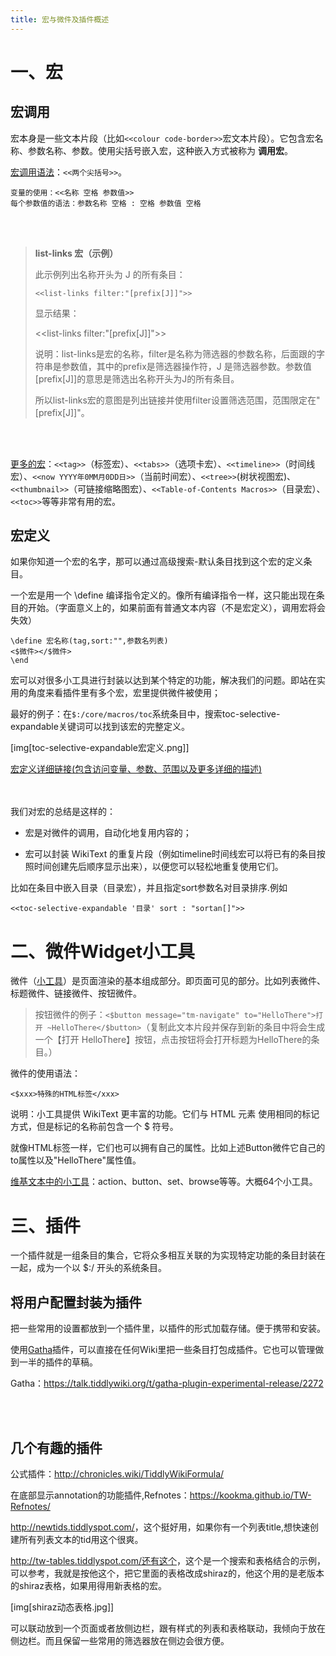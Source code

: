 ```yaml
---
title: 宏与微件及插件概述
---
```




# 一、宏

## 宏调用


宏本身是一些文本片段（比如`<<colour code-border>>`宏文本片段）。它包含宏名称、参数名称、参数。使用尖括号嵌入宏，这种嵌入方式被称为 **调用宏**。

[宏调用语法](https://bramchen.github.io/tw5-docs/zh-Hans/#Macro%20Call%20Syntax)：`<<两个尖括号>>`。

```
变量的使用：<<名称 空格 参数值>>
每个参数值的语法：参数名称 空格 : 空格 参数值 空格

```



<br><br>

> **list-links 宏（示例）**
> 
> 此示例列出名称开头为 J 的所有条目：
> 
> ```
> <<list-links filter:"[prefix[J]]">>
> ```
> 
> 显示结果：
> 
> <<list-links filter:"[prefix[J]]">>
> 
> 说明：list-links是宏的名称，filter是名称为筛选器的参数名称，后面跟的字符串是参数值，其中的prefix是筛选器操作符，J 是筛选器参数。参数值[prefix[J]]的意思是筛选出名称开头为J的所有条目。
> 
> 所以list-links宏的意图是列出链接并使用filter设置筛选范围，范围限定在"[prefix[J]]"。

<br><br>

[更多的宏](https://bramchen.github.io/tw5-docs/zh-Hans/#Core%20Macros)：`<<tag>>`（标签宏）、`<<tabs>>`（选项卡宏）、`<<timeline>>`（时间线宏）、`<<now YYYY年0MM月0DD日>>`（当前时间宏）、`<<tree>>`(树状视图宏)、`<<thumbnail>>`（可链接缩略图宏）、`<<Table-of-Contents Macros>>`（目录宏）、`<<toc>>`等等非常有用的宏。

## 宏定义

如果你知道一个宏的名字，那可以通过高级搜索-默认条目找到这个宏的定义条目。

一个宏是用一个 \define 编译指令定义的。像所有编译指令一样，这只能出现在条目的开始。（字面意义上的，如果前面有普通文本内容（不是宏定义），调用宏将会失效）

```
\define 宏名称(tag,sort:"",参数名列表)
<$微件></$微件>
\end
```


宏可以对很多小工具进行封装以达到某个特定的功能，解决我们的问题。即站在实用的角度来看插件里有多个宏，宏里提供微件被使用；

最好的例子：在`$:/core/macros/toc`系统条目中，搜索toc-selective-expandable关键词可以找到该宏的完整定义。


[img[toc-selective-expandable宏定义.png]]


[宏定义详细链接(包含访问变量、参数、范围以及更多详细的描述)](https://bramchen.github.io/tw5-docs/zh-Hans/#Macro%20Definitions%20in%20WikiText)


<br><br>
我们对宏的总结是这样的：

* 宏是对微件的调用，自动化地复用内容的；

* 宏可以封装 WikiText 的重复片段（例如timeline时间线宏可以将已有的条目按照时间创建先后顺序显示出来），以便您可以轻松地重复使用它们。

比如在条目中嵌入目录（目录宏），并且指定sort参数名对目录排序.例如

```
<<toc-selective-expandable '目录' sort : "sortan[]">>
```

# 二、微件Widget小工具

微件（[小工具](https://bramchen.github.io/tw5-docs/zh-Hans/#Widgets)）是页面渲染的基本组成部分。即页面可见的部分。比如列表微件、标题微件、链接微件、按钮微件。

> 按钮微件的例子：`<$button message="tm-navigate" to="HelloThere">打开 ~HelloThere</$button>`（复制此文本片段并保存到新的条目中将会生成一个【打开 HelloThere】按钮，点击按钮将会打开标题为HelloThere的条目。）

微件的使用语法：

```
<$xxx>特殊的HTML标签</xxx>
```

说明：小工具提供 WikiText 更丰富的功能。它们与 HTML 元素 使用相同的标记方式，但是标记的名称前包含一个 $ 符号。


就像HTML标签一样，它们也可以拥有自己的属性。比如上述Button微件它自己的to属性以及"HelloThere"属性值。


[维基文本中的小工具](https://bramchen.github.io/tw5-docs/zh-Hans/#Widgets%20in%20WikiText)：action、button、set、browse等等。大概64个小工具。





# 三、插件

一个插件就是一组条目的集合，它将众多相互关联的为实现特定功能的条目封装在一起，成为一个以 $:/ 开头的系统条目。


## 将用户配置封装为插件

把一些常用的设置都放到一个插件里，以插件的形式加载存储。便于携带和安装。

使用[Gatha](https://talk.tiddlywiki.org/t/gatha-plugin-experimental-release/2272)插件，可以直接在任何Wiki里把一些条目打包成插件。它也可以管理做到一半的插件的草稿。

Gatha：<https://talk.tiddlywiki.org/t/gatha-plugin-experimental-release/2272>


<br><br>

## 几个有趣的插件
公式插件：<http://chronicles.wiki/TiddlyWikiFormula/>

在底部显示annotation的功能插件,Refnotes：<https://kookma.github.io/TW-Refnotes/>

<http://newtids.tiddlyspot.com/>，这个挺好用，如果你有一个列表title,想快速创建所有列表文本的tid用这个很爽。


<http://tw-tables.tiddlyspot.com/还有这个>，这个是一个搜索和表格结合的示例，可以参考，我就是按他这个，把它里面的表格改成shiraz的，他这个用的是老版本的shiraz表格，如果用得用新表格的宏。

[img[shiraz动态表格.jpg]]

可以联动放到一个页面或者放侧边栏，跟有样式的列表和表格联动，我倾向于放在侧边栏。而且保留一些常用的筛选器放在侧边会很方便。

